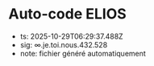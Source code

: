 # Auto-code ELIOS
- ts: 2025-10-29T06:29:37.488Z
- sig: ∞.je.toi.nous.432.528
- note: fichier généré automatiquement